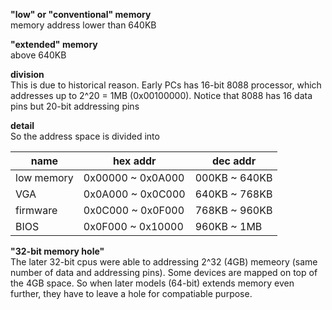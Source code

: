 **"low" or "conventional" memory**  
memory address lower than 640KB

**"extended" memory**  
above 640KB

**division**  
This is due to historical reason. Early PCs has 16-bit 8088 processor, which addresses up to 2^20 = 1MB (0x00100000). Notice that 8088 has 16 data pins but 20-bit addressing pins

**detail**  
So the address space is divided into

| name | hex addr | dec addr |
| --- | --- | --- |
| low memory   | 0x00000 ~ 0x0A000  | 000KB ~ 640KB   |
| VGA 	       | 0x0A000 ~ 0x0C000   | 640KB ~ 768KB   |
| firmware     | 0x0C000 ~ 0x0F000  | 768KB ~ 960KB   |
| BIOS	       | 0x0F000 ~ 0x10000   | 960KB ~ 1MB     |

**"32-bit memory hole"**  
The later 32-bit cpus were able to addressing 2^32 (4GB) memeory (same number of data and addressing pins). Some devices are mapped on top of the 4GB space. So when later models (64-bit) extends memory even further, they have to leave a hole for compatiable purpose.
